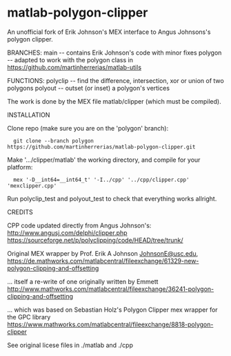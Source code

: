 # matlab-polygon-clipper
An unofficial fork of Erik Johnson's MEX interface to Angus Johnsons's polygon clipper.

BRANCHES:
   main -- contains Erik Johnson's code with minor fixes
   polygon -- adapted to work with the polygon class in https://github.com/martinherrerias/matlab-utils

FUNCTIONS:
   polyclip -- find the difference, intersection, xor or union of two polygons
   polyout  -- outset (or inset) a polygon's vertices

The work is done by the MEX file matlab/clipper (which must be compiled).

INSTALLATION

   Clone repo (make sure you are on the 'polygon' branch):
   
      git clone --branch polygon https://github.com/martinherrerias/matlab-polygon-clipper.git

   Make '.../clipper/matlab' the working directory, and compile for your platform:

      mex '-D__int64=__int64_t' '-I../cpp' '../cpp/clipper.cpp' 'mexclipper.cpp'

   Run polyclip_test and polyout_test to check that everything works allright.

CREDITS

   CPP code updated directly from Angus Johnson's:
      http://www.angusj.com/delphi/clipper.php
      https://sourceforge.net/p/polyclipping/code/HEAD/tree/trunk/

   Original MEX wrapper by Prof. Erik A Johnson <JohnsonE@usc.edu>,
      https://de.mathworks.com/matlabcentral/fileexchange/61329-new-polygon-clipping-and-offsetting

   ... itself a re-write of one originally written by Emmett
      http://www.mathworks.com/matlabcentral/fileexchange/36241-polygon-clipping-and-offsetting

   ... which was based on Sebastian Holz's Polygon Clipper mex wrapper for the GPC library
      https://www.mathworks.com/matlabcentral/fileexchange/8818-polygon-clipper

See original licese files in ./matlab and ./cpp
